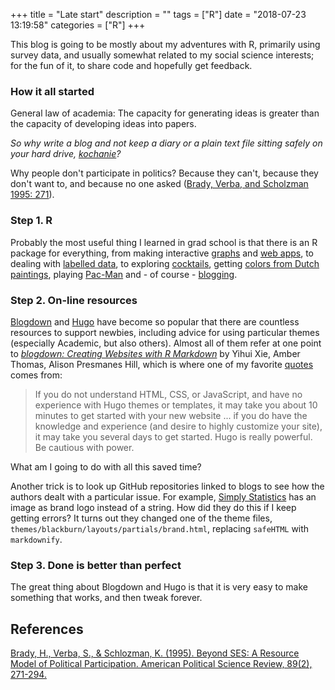+++
title = "Late start"
description = ""
tags = ["R"]
date = "2018-07-23 13:19:58"
categories = ["R"]
+++

This blog is going to be mostly about my adventures with R, primarily using survey data, and usually somewhat related to my social science interests; for the fun of it, to share code and hopefully get feedback.

### How it all started

General law of academia: The capacity for generating ideas is greater than the capacity of developing ideas into papers.

*So why write a blog and not keep a diary or a plain text file sitting safely on your hard drive, [kochanie](https://pl.wiktionary.org/wiki/kochanie)?*

Why people don't participate in politics? Because they can't, because they don't want to, and because no one asked ([Brady, Verba, and Scholzman 1995: 271](https://www.cambridge.org/core/journals/american-political-science-review/article/beyond-ses-a-resource-model-of-political-participation/CE74BA78807755F0A09E589D631EB03E)).


### Step 1. R

Probably the most useful thing I learned in grad school is that there is an R package for everything, from making interactive [graphs](https://plot.ly/r/) and [web apps](https://shiny.rstudio.com/), to dealing with [labelled data](https://github.com/larmarange/labelled), to exploring [cocktails](https://github.com/shabbychef/cocktailApp), getting [colors from Dutch paintings](https://github.com/vankesteren/rijkspalette), playing [Pac-Man](https://github.com/RLesur/Rcade) and - of course - [blogging](https://github.com/rstudio/blogdown).


### Step 2. On-line resources

[Blogdown](https://github.com/rstudio/blogdown) and [Hugo](https://gohugo.io/) have become so popular that there are countless resources to support newbies, including advice for using particular themes (especially Academic, but also others). Almost all of them refer at one point to [*blogdown: Creating Websites with R Markdown*](https://bookdown.org/yihui/blogdown/) by Yihui Xie, Amber Thomas, Alison Presmanes Hill, which is where one of my favorite [quotes](https://bookdown.org/yihui/blogdown/other-themes.html) comes from:

> If you do not understand HTML, CSS, or JavaScript, and have no experience with Hugo themes or templates, it may take you about 10 minutes to get started with your new website ... if you do have the knowledge and experience (and desire to highly customize your site), it may take you several days to get started. Hugo is really powerful. Be cautious with power.

What am I going to do with all this saved time?

Another trick is to look up GitHub repositories linked to blogs to see how the authors dealt with a particular issue. For example, [Simply Statistics](https://simplystatistics.org/) has an image as brand logo instead of a string. How did they do this if I keep getting errors? It turns out they changed one of the theme files, `themes/blackburn/layouts/partials/brand.html`, replacing  `safeHTML`  with  `markdownify`.

### Step 3. Done is better than perfect

The great thing about Blogdown and Hugo is that it is very easy to make something that works, and then tweak forever.

## References
[Brady, H., Verba, S., & Schlozman, K. (1995). Beyond SES: A Resource Model of Political Participation. American Political Science Review, 89(2), 271-294.](https://www.cambridge.org/core/journals/american-political-science-review/article/beyond-ses-a-resource-model-of-political-participation/CE74BA78807755F0A09E589D631EB03E)